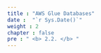 ```yaml
---
title : "AWS Glue Databases"
date :  "`r Sys.Date()`" 
weight : 2 
chapter : false
pre : " <b> 2.2. </b> "
---
```

